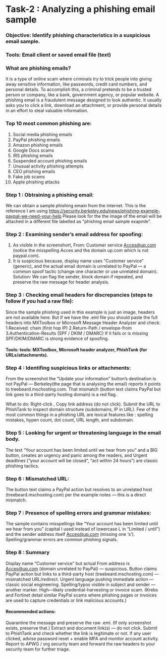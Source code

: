 # Task-2 : Analyzing a phishing email sample

### Objective: Identify phishing characteristics in a suspicious email sample.
### Tools:  Email client or saved email file (text)

### What are phishing emails?
It is a type of online scam where criminals try to trick people into giving away sensitive information, like passwords, credit card numbers, and personal details. To accomplish this, a criminal pretends to be a trusted person or company, like a bank, government agency, or popular website.
A phishing email is a fraudulent message designed to look authentic. It usually asks you to click a link, download an attachment, or provide personal details in an effort to steal valuable information.

### Top 10 most common phishing are:
1. Social media phishing emails
2. PayPal phishing emails
3. Amazon phishing emails
4. Google Docs scams
5. IRS phishing emails
6. Suspended account phishing emails
7. Unusual activity phishing attempts
8. CEO phishing emails
9. Fake job scams
10. Apple phishing attacks

### Step 1 : Obtraining a phishing email:
We can obtain a sample phishing emain from the internet.
This is the reference I am using https://security.berkeley.edu/news/phishing-example-paypal-we-need-your-help
Please look for the the image of the email will be attached in a different file labelled as "phishing email sample exapmle".

### Step 2 : Examining sender’s email address for spoofing:
1. As visible in the screenshort, From: Customer service <Acces@up.com> (notice the misspelling Acces and the domain up.com which is not paypal.com).
2. It is suspicious because, display name uses “Customer service” (generic), and the actual email domain is unrelated to PayPal — a common spoof tactic (change one character or use unrelated domain).
Solution: We can flag the sender, block domain if repeated, and preserve the raw message for header analysis.

### Step 3 : Checking email headers for discrepancies (steps to follow if you had a raw file):
Since the sample phishing used in this example is just an image, headers are not available here.
But if we have the .eml file you should paste the full headers into MXToolbox or Microsoft Message Header Analyzer and check:
1.Received: chain (first hop IP)
2.Return-Path / envelope-from
3.Authentication-Results (SPF / DKIM / DMARC)
If it fails or is missing SPF/DKIM/DMARC is strong evidence of spoofing.
#### Tools: tools: MXToolbox, Microsoft header analyzer, PhishTank (for URLs/attachments).

### Step 4 : Identifing suspicious links or attachments:
From the screenshot the “Update your information” button’s destination is not PayPal — Berkeley(the page that is analysing the email) reports it points to treebeard.mschosting.com. That mismatch (button text claims PayPal but link goes to a third-party hosting domain) is a red flag.

What to do: Right-click , Copy link address (do not click). Submit the URL to PhishTank to inspect domain structure (subdomains, IP in URL).
Few of the most common things in a phishing URL are lexical features like : spelling mistakes, hypen count, dot count, URL length, and subdomain.

### Step 5 : Looking for urgent or threatening language in the email body.
The text “Your account has been limited until we hear from you” and a BIG button, creates an urgency and panic among the readers, and Urgent deadlines (“your account will be closed”, “act within 24 hours”) are classic phishing tactics.

### Step 6 : Mismatched URL:
The button text claims a PayPal action but resolves to an unrelated host (treebeard.mschosting.com) per the example notes — this is a direct mismatch.

### Step 7 : Presence of spelling errors and grammar mistakes:
The sample contains misspellings like “Your account has been Iimited untiI we hear from you” (capital I used instead of lowercase L in “Limited / until”) and the sender address itself Acces@up.com (missing one ‘s’). Spelling/grammar errors are common phishing signals.

### Step 8 : Summary
Display name “Customer service” but actual From address is Acces@up.com (domain unrelated to PayPal) — suspicious.
Button claims PayPal action but links to a third-party host (treebeard.mschosting.com) — mismatched URL/redirect.
Urgent language pushing immediate action — classic social engineering.
Spelling/typos visible in subject and sender — another marker.
High—likely credential-harvesting or invoice scam. (Krebs and Fortinet detail similar PayPal scams where phishing pages or invoices are used to capture credentials or link malicious accounts.)

#### Recommended  actions:
Quarantine the message and preserve the raw .eml. (If only screenshot exists, preserve that.)
Extract and document link(s) — do not click. Submit to PhishTank and check whether the link is legitimate or not.
If any user clicked, advise password reset + enable MFA and monitor account activity.
Report to APWG / org security team and forward the raw headers to your security team for further triage.
